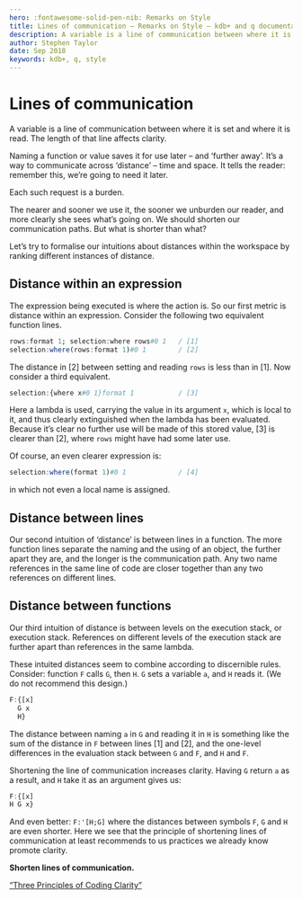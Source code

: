 ```yaml
---
hero: :fontawesome-solid-pen-nib: Remarks on Style
title: Lines of communication – Remarks on Style – kdb+ and q documentation
description: A variable is a line of communication between where it is set and where it is read. The length of that line affects clarity. 
author: Stephen Taylor
date: Sep 2018
keywords: kdb+, q, style
---
```

# Lines of communication


A variable is a line of communication between where it is set and where it is read. The length of that line affects clarity. 

Naming a function or value saves it for use later – and ‘further away’. It’s a way to communicate across ‘distance’ – time and space. It tells the reader: remember this, we’re going to need it later. 

Each such request is a burden.

The nearer and sooner we use it, the sooner we unburden our reader, and more clearly she sees what’s going on. We should shorten our communication paths. But what is shorter than what?

Let’s try to formalise our intuitions about distances within the workspace by ranking different instances of distance.


## Distance within an expression

The expression being executed is where the action is. So our first metric is distance within an expression. Consider the following two equivalent function lines.

```q
rows:format 1; selection:where rows#0 1   / [1]
selection:where(rows:format 1)#0 1        / [2]
```

The distance in [2] between setting and reading `rows` is less than in [1]. Now consider a third equivalent.

```q
selection:{where x#0 1}format 1           / [3]
```

Here a lambda is used, carrying the value in its argument `x`, which is local to it, and thus clearly extinguished when the lambda has been evaluated. Because it’s clear no further use will be made of this stored value, [3] is clearer than [2], where `rows` might have had some later use.

Of course, an even clearer expression is:

```q
selection:where(format 1)#0 1             / [4]
```

in which not even a local name is assigned.


## Distance between lines

Our second intuition of ‘distance’ is between lines in a function. The more function lines separate the naming and the using of an object, the further apart they are, and the longer is the communication path. Any two name references in the same line of code are closer together than any two references on different lines.


## Distance between functions

Our third intuition of distance is between levels on the execution stack, or execution stack. References on different levels of the execution stack are further apart than references in the same lambda.

These intuited distances seem to combine according to discernible rules. Consider: function `F` calls `G`, then `H`. `G` sets a variable `a`, and `H` reads it. (We do not recommend this design.)

```q
F:{[x]
  G x
  H}
```

The distance between naming `a` in `G` and reading it in `H` is something like the sum of the distance in `F` between lines [1] and [2], and the one-level differences in the evaluation stack between `G` and `F`, and `H` and `F`.

Shortening the line of communication increases clarity. Having `G` return `a` as a result, and `H` take it as an argument gives us:

```q
F:{[x]
H G x}
```

And even better: `F:'[H;G]` where the distances between symbols `F`, `G` and `H` are even shorter. Here we see that the principle of shortening lines of communication at least recommends to us practices we already know promote clarity.

**Shorten lines of communication.**


<i class="far fa-hand-point-right"></i>
[“Three Principles of Coding Clarity”](http://archive.vector.org.uk/art10009750)
